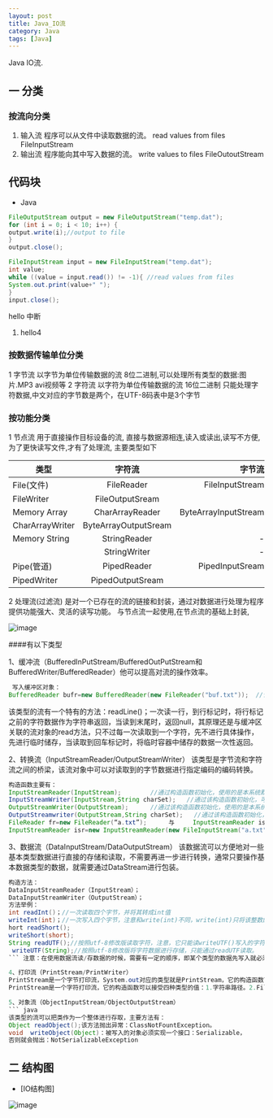 ```yaml
---
layout: post 
title: Java_IO流
category: Java
tags: [Java] 
---
```


Java IO流.

## 一 分类

### 按流向分类

1. 输入流
程序可以从文件中读取数据的流。
read values from files FileInputStream
1. 输出流
程序能向其中写入数据的流。 
write values to files FileOutoutStream

## 代码块

* Java

``` java
FileOutputStream output = new FileOutputStream("temp.dat");
for (int i = 0; i < 10; i++) {
output.write(i);//output to file
}
output.close();

FileInputStream input = new FileInputStream("temp.dat");
int value;
while ((value = input.read()) != -1){ //read values from files
System.out.print(value+" ");
}
input.close();
```

hello 中断

1. hello4

### 按数据传输单位分类
1 字节流
以字节为单位传输数据的流  8位二进制,可以处理所有类型的数据:图片.MP3 avi视频等
2 字符流
以字符为单位传输数据的流  16位二进制 只能处理字符数据,中文对应的字节数是两个，在UTF-8码表中是3个字节

### 按功能分类
1 节点流
用于直接操作目标设备的流,   直接与数据源相连,读入或读出,读写不方便,为了更快读写文件,才有了处理流, 主要类型如下

| 类型		    | 字符流        	| 字节流          |
| ------------- |:---------------:	| -----:          |
| File(文件)    | FileReader 		| FileInputStream |
|				  FileWriter 		| FileOutputSream |
| Memory Array  | CharArrayReader 	| ByteArrayInputStream |
|				  CharArrayWriter 	| ByteArrayOutputSream |
| Memory String | StringReader      |   - 			  |
|               | StringWriter 		| 	- 			  |
| Pipe(管道)    | PipedReader 		| PipedInputSream |
|				  PipedWriter 		| PipedOutputSream|


2 处理流(过滤流)
是对一个已存在的流的链接和封装，通过对数据进行处理为程序提供功能强大、灵活的读写功能。
与节点流一起使用,在节点流的基础上封装, 

![image](http://qqadapt.qpic.cn/adapt/0/77b3a02a-b6a3-6729-8fa7-4b21dcdcc38b/800?pt=0&ek=1&kp=1&sce=0-12-12)

####有以下类型

1、缓冲流（BufferedInPutStream/BufferedOutPutStream和BufferedWriter/BufferedReader）他可以提高对流的操作效率。  
``` java
 写入缓冲区对象：          
BufferedReader bufr=new BufferedReader(new FileReader("buf.txt"));  //读取缓冲区对象：
```    
该类型的流有一个特有的方法：readLine()；一次读一行，到行标记时，将行标记之前的字符数据作为字符串返回，当读到末尾时，返回null，其原理还是与缓冲区关联的流对象的read方法，只不过每一次读取到一个字符，先不进行具体操作，先进行临时储存，当读取到回车标记时，将临时容器中储存的数据一次性返回。

2、转换流（InputStreamReader/OutputStreamWriter）
该类型是字节流和字符流之间的桥梁，该流对象中可以对读取到的字节数据进行指定编码的编码转换。
 ``` java
构造函数主要有：    
InputStreamReader(InputStream);        //通过构造函数初始化，使用的是本系统默认的编码表GBK。  
 InputStreamWriter(InputStream,String charSet);   //通过该构造函数初始化，可以指定编码表。  
 OutputStreamWriter(OutputStream);      //通过该构造函数初始化，使用的是本系统默认的编码表GBK。  
 OutputStreamwriter(OutputStream,String charSet);   //通过该构造函数初始化，可以指定编码表。   注意：在使用FileReader操作文本数据时，该对象使用的时默认的编码表，即
 FileReader fr=new FileReader(“a.txt”);      与     InputStreamReader isr=new InputStreamReader(new FileInputStream("a.txt"));   的意义相同。如果要使用指定表编码表时，必须使用转换流，即如果a.txt中的文件中的字符数据是通过utf-8的形式编码，那么在读取时，就必须指定编码表，那么转换流时必须的。即：
 InputStreamReader isr=new InputStreamReader(new FileInputStream("a.txt"),utf-8);
 ``` 
 
3、数据流（DataInputStream/DataOutputStream）
该数据流可以方便地对一些基本类型数据进行直接的存储和读取，不需要再进一步进行转换，通常只要操作基本数据类型的数据，就需要通过DataStream进行包装。
``` java
构造方法：
DataInputStreamReader（InputStream）；  
DataInputStreamWriter（OutputStream）；  
方法举例：  
int readInt()；//一次读取四个字节，并将其转成int值  
writeInt(int)；//一次写入四个字节，注意和write(int)不同，write(int)只将该整数的最低一个8位写入，剩余三个8为丢失  
hort readShort();  
writeShort(short);  
String readUTF();//按照utf-8修改版读取字符，注意，它只能读writeUTF()写入的字符数据。  
 writeUTF(String);//按照utf-8修改版将字符数据进行存储，只能通过readUTF读取。  
``` 注意：在使用数据流读/存数据的时候，需要有一定的顺序，即某个类型的数据先写入就必须先读出，服从先进先出的原则。

4、打印流（PrintStream/PrintWriter）
PrintStream是一个字节打印流，System.out对应的类型就是PrintStream，它的构造函数可以接受三种数据类型的值：1.字符串路径。2.File对象 3.OutputStream
PrintStream是一个字符打印流，它的构造函数可以接受四种类型的值：1.字符串路径。2.File对象 3.OutputStream  4.Writer  对于1、2类型的数据，可以指定编码表，也就是字符集，对于3、4类型的数据，可以指定自动刷新，当该自动刷新为True时，只有3个方法可以用：println,printf,format。

5、对象流（ObjectInputStream/ObjectOutputStream）
``` java
该类型的流可以把类作为一个整体进行存取，主要方法有：
Object readObject();该方法抛出异常：ClassNotFountException。
void  writeObject(Object)：被写入的对象必须实现一个接口：Serializable，
否则就会抛出：NotSerializableException
``` 

## 二 结构图
- [IO结构图]

![image](http://qqadapt.qpic.cn/adapt/0/26c62ecb-bc9c-3631-7c7e-d100c59033a6/800?pt=0&ek=1&kp=1&sce=0-12-12)


